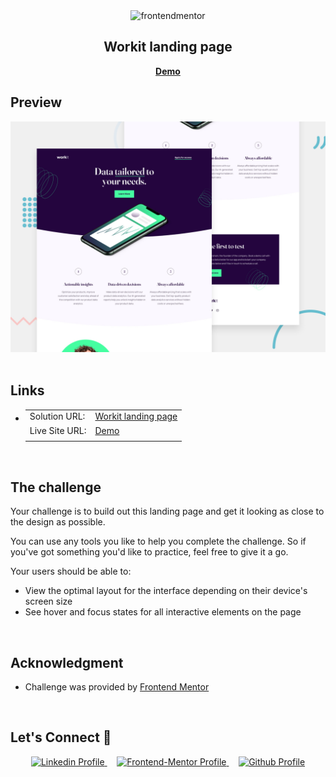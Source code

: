 <div align="center">

  <img src="https://www.frontendmentor.io/static/images/logo-mobile.svg" alt="frontendmentor" width="80">

  <h2 align="center">Workit landing page</h2>
  <p align="center">
    <a href="https://fm-workit-landing-page.vercel.app/" target="_blank"><strong>Demo</strong></a>
    <br />
  </p>
</div>

## **Preview**

<div align='center'>
<img src='./preview.jpg' alt='Workit landing page'>
</div>

<br>

## **Links**

- |                |                          |
  | :------------- | :----------------------- |
  | Solution URL:  | [Workit landing page](https://www.frontendmentor.io/solutions/workit-landing-page-SsZZlT84lW) |
  | Live Site URL: | [Demo](https://fm-workit-landing-page.vercel.app/)                |
  |                |                          |

<br>

## The challenge

Your challenge is to build out this landing page and get it looking as close to the design as possible.

You can use any tools you like to help you complete the challenge. So if you've got something you'd like to practice, feel free to give it a go.

Your users should be able to:

- View the optimal layout for the interface depending on their device's screen size
- See hover and focus states for all interactive elements on the page

<br>

## **Acknowledgment**

- Challenge was provided by [Frontend Mentor](https://www.frontendmentor.io)

<br>

## **Let's Connect 👋**

<div align=center>

  <a href="https://www.linkedin.com/in/muhammadrizwan-my-id/" target="_blank">
    <img src="https://img.shields.io/badge/linkedin%20Profile-%2300acee.svg?color=405DE6&style=for-the-badge&logo=linkedin&logoColor=white" alt="Linkedin Profile">
  </a>&nbsp;&nbsp;&nbsp;

  <a href="https://www.frontendmentor.io/profile/kariz-dev" target="_blank">
    <img src="https://img.shields.io/badge/FEM%20Profile-f8f9f8?style=for-the-badge&logo=Frontend-Mentor&logoColor=black" alt="Frontend-Mentor Profile">
  </a> &nbsp;&nbsp;&nbsp;

  <a href="https://github.com/kariz-dev" target="_blank">
    <img src="https://img.shields.io/badge/Github%20Profile-131313?style=for-the-badge&logo=github&logoColor=white" alt="Github Profile">
  </a>

</div>

<br>
